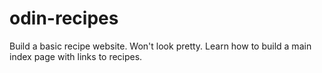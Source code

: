 # odin-recipes
Build a basic recipe website. 
Won't look pretty. 
Learn how to build a main index page with links to recipes.